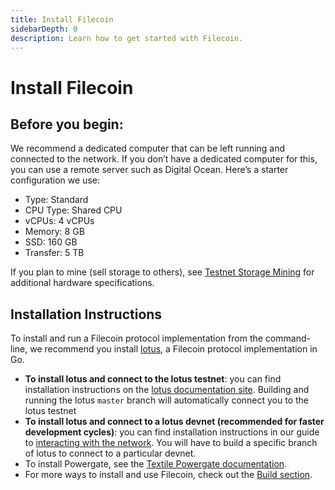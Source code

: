 ```yaml
---
title: Install Filecoin
sidebarDepth: 0
description: Learn how to get started with Filecoin.
---
```


# Install Filecoin

## Before you begin:

We recommend a dedicated computer that can be left running and connected to the network. If you don’t have a dedicated computer for this, you can use a remote server such as Digital Ocean. Here’s a starter configuration we use:

- Type: Standard
- CPU Type: Shared CPU
- vCPUs: 4 vCPUs
- Memory: 8 GB
- SSD: 160 GB
- Transfer: 5 TB

If you plan to mine (sell storage to others), see [Testnet Storage Mining](https://filecoin.io/blog/filecoin-testnet-mining/) for additional hardware specifications.

## Installation Instructions

To install and run a Filecoin protocol implementation from the command-line, we recommend you install [lotus](https://github.com/filecoin-project/lotus), a Filecoin protocol implementation in Go.

- **To install lotus and connect to the lotus testnet**: you can find installation instructions on the [lotus documentation site](https://lotu.sh/en+getting-started). Building and running the lotus `master` branch will automatically connect you to the lotus testnet
- **To install lotus and connect to a lotus devnet (recommended for faster development cycles)**: you can find installation instructions in our guide to [interacting with the network](../build/start-building/interacting-with-the-network.md). You will have to build a specific branch of lotus to connect to a particular devnet.
- To install Powergate, see the [Textile Powergate documentation](https://docs.textile.io/powergate/).
- For more ways to install and use Filecoin, check out the [Build section](../build/README.md).
